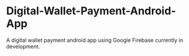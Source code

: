 # Digital-Wallet-Payment-Android-App
A digital wallet payment android app using Google Firebase currently in development.
